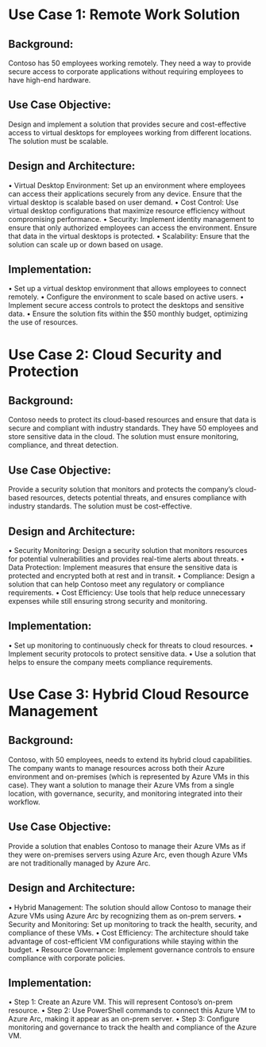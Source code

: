 
# Use Case 1: Remote Work Solution
## Background:
Contoso has 50 employees working remotely. They need a way to provide secure access to corporate applications without requiring employees to have high-end hardware.
## Use Case Objective:
Design and implement a solution that provides secure and cost-effective access to virtual desktops for employees working from different locations. The solution must be scalable.
## Design and Architecture:
•	Virtual Desktop Environment: Set up an environment where employees can access their applications securely from any device. Ensure that the virtual desktop is scalable based on user demand.
•	Cost Control: Use virtual desktop configurations that maximize resource efficiency without compromising performance.
•	Security: Implement identity management to ensure that only authorized employees can access the environment. Ensure that data in the virtual desktops is protected.
•	Scalability: Ensure that the solution can scale up or down based on usage.
## Implementation:
•	Set up a virtual desktop environment that allows employees to connect remotely.
•	Configure the environment to scale based on active users.
•	Implement secure access controls to protect the desktops and sensitive data.
•	Ensure the solution fits within the $50 monthly budget, optimizing the use of resources.
# Use Case 2: Cloud Security and Protection
## Background:
Contoso needs to protect its cloud-based resources and ensure that data is secure and compliant with industry standards. They have 50 employees and store sensitive data in the cloud. The solution must ensure monitoring, compliance, and threat detection.
## Use Case Objective:
Provide a security solution that monitors and protects the company’s cloud-based resources, detects potential threats, and ensures compliance with industry standards. The solution must be cost-effective.
## Design and Architecture:
•	Security Monitoring: Design a security solution that monitors resources for potential vulnerabilities and provides real-time alerts about threats.
•	Data Protection: Implement measures that ensure the sensitive data is protected and encrypted both at rest and in transit.
•	Compliance: Design a solution that can help Contoso meet any regulatory or compliance requirements.
•	Cost Efficiency: Use tools that help reduce unnecessary expenses while still ensuring strong security and monitoring.
## Implementation:
•	Set up monitoring to continuously check for threats to cloud resources.
•	Implement security protocols to protect sensitive data.
•	Use a solution that helps to ensure the company meets compliance requirements.
# Use Case 3: Hybrid Cloud Resource Management 
## Background:
Contoso, with 50 employees, needs to extend its hybrid cloud capabilities. The company wants to manage resources across both their Azure environment and on-premises (which is represented by Azure VMs in this case). They want a solution to manage their Azure VMs from a single location, with governance, security, and monitoring integrated into their workflow. 
## Use Case Objective:
Provide a solution that enables Contoso to manage their Azure VMs as if they were on-premises servers using Azure Arc, even though Azure VMs are not traditionally managed by Azure Arc.
## Design and Architecture:
•	Hybrid Management: The solution should allow Contoso to manage their Azure VMs using Azure Arc by recognizing them as on-prem servers.
•	Security and Monitoring: Set up monitoring to track the health, security, and compliance of these VMs.
•	Cost Efficiency: The architecture should take advantage of cost-efficient VM configurations while staying within the budget.
•	Resource Governance: Implement governance controls to ensure compliance with corporate policies.
## Implementation:
•	Step 1: Create an Azure VM. This will represent Contoso’s on-prem resource.
•	Step 2: Use PowerShell commands to connect this Azure VM to Azure Arc, making it appear as an on-prem server.
•	Step 3: Configure monitoring and governance to track the health and compliance of the Azure VM.


